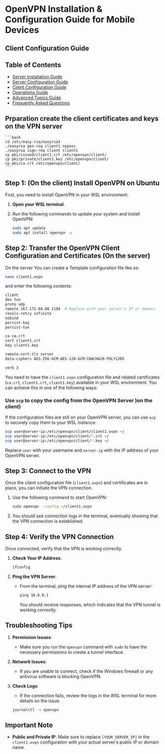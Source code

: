 # OpenVPN Installation & Configuration Guide for Mobile Devices

## Client Configuration Guide

<style>
{% include styles.css %}
</style>

<div class="container">
    <div class="sidebar">
        <h2>Table of Contents</h2>
        <ul>
            <li><a href="INSTALL.md">Server Installation Guide</a></li>
            <li><a href="CONFIG.md">Server Configuration Guide</a></li>
            <li><a href="CLIENT.md">Client Configuration Guide</a></li>
            <li><a href="OPERATIONS.md">Operations Guide</a></li>
            <li><a href="ADVANCED.md">Advanced Topics Guide</a></li>
            <li><a href="FAQ.md">Frequently Asked Questions</a></li>
        </ul>
    </div>
</div>

## Prparation create the client certificates and keys on the VPN server

    ```bash
    cd /etc/easy-rsa/easyrsa3
    ./easyrsa gen-req client1 nopass
    ./easyrsa sign-req client client1
    cp pki/issued/client1.crt /etc/openvpn/client/
    cp pki/private/client1.key /etc/openvpn/client/
    cp pki/ca.crt /etc/openvpn/client/
    ```

## Step 1: (On the client) Install OpenVPN on Ubuntu

First, you need to install OpenVPN in your WSL environment:

1. **Open your WSL terminal**.
2. Run the following commands to update your system and install OpenVPN:

   ```bash
   sudo apt update
   sudo apt install openvpn -y
   ```

## Step 2: Transfer the OpenVPN Client Configuration and Certificates (On the server)

On the server You can create a Template configuration file like so:

```bash
nano client1.ovpn
```

and enter the following contents:

```bash
client
dev tun
proto udp
remote 167.172.84.88 1194  # Replace with your server's IP or domain
resolv-retry infinite
nobind
persist-key
persist-tun

ca ca.crt
cert client1.crt
key client1.key

remote-cert-tls server
data-ciphers AES-256-GCM:AES-128-GCM:CHACHA20-POLY1305

verb 3

```

You need to have the `client1.ovpn` configuration file and related certificates (`ca.crt`, `client1.crt`, `client1.key`) available in your WSL environment. You can achieve this in one of the following ways:

### Use `scp` to copy the config from the OpenVPN Server )on the client)

If the configuration files are still on your OpenVPN server, you can use `scp` to securely copy them to your WSL instance:

```bash
scp user@server-ip:/etc/openvpn/client/client1.ovpn ~/
scp user@server-ip:/etc/openvpn/client/*.crt ~/
scp user@server-ip:/etc/openvpn/client/*.key ~/
```

Replace `user` with your username and `server-ip` with the IP address of your OpenVPN server.

## Step 3: Connect to the VPN

Once the client configuration file (`client1.ovpn`) and certificates are in place, you can initiate the VPN connection.

1. Use the following command to start OpenVPN:

   ```bash
   sudo openvpn --config ~/client1.ovpn
   ```

2. You should see connection logs in the terminal, eventually showing that the VPN connection is established.

## Step 4: Verify the VPN Connection

Once connected, verify that the VPN is working correctly.

1. **Check Your IP Address**:
   ```bash
   ifconfig
   ```
2. **Ping the VPN Server**:

   - From the terminal, ping the internal IP address of the VPN server:
     ```bash
     ping 10.8.0.1
     ```
     You should receive responses, which indicates that the VPN tunnel is working correctly.

## Troubleshooting Tips

1. **Permission Issues**:

   - Make sure you run the `openvpn` command with `sudo` to have the necessary permissions to create a tunnel interface.

2. **Network Issues**:

   - If you are unable to connect, check if the Windows firewall or any antivirus software is blocking OpenVPN.

3. **Check Logs**:

   - If the connection fails, review the logs in the WSL terminal for more details on the issue.

   ```bash
   journalctl -u openvpn
   ```

## Important Note

- **Public and Private IP**: Make sure to replace `[YOUR_SERVER_IP]` in the `client1.ovpn` configuration with your actual server's public IP or domain name.
